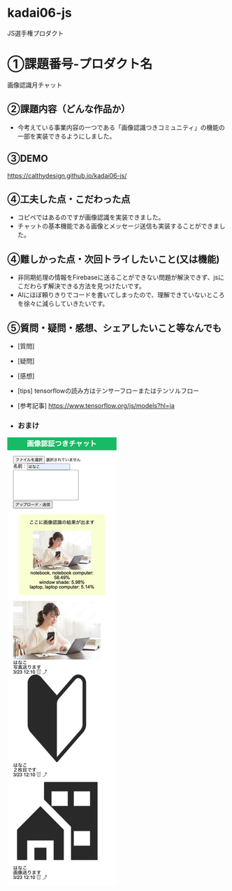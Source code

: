 # kadai06-js
JS選手権プロダクト

# ①課題番号-プロダクト名
画像認識月チャット


## ②課題内容（どんな作品か）
- 今考えている事業内容の一つである「画像認識つきコミュニティ」の機能の一部を実装できるようにしました。
## ③DEMO
https://calthydesign.github.io/kadai06-js/

## ④工夫した点・こだわった点
- コピペではあるのですが画像認識を実装できました。
- チャットの基本機能である画像とメッセージ送信も実装することができました。

## ④難しかった点・次回トライしたいこと(又は機能)
- 非同期処理の情報をFirebaseに送ることができない問題が解決できず、jsにこだわらず解決できる方法を見つけたいです。
- AIにほぼ頼りきりでコードを書いてしまったので、理解できていないところを徐々に減らしていきたいです。

## ⑤質問・疑問・感想、シェアしたいこと等なんでも
- [質問] 
- [疑問] 
- [感想] 
- [tips] tensorflowの読み方はテンサーフローまたはテンソルフロー
- [参考記事] https://www.tensorflow.org/js/models?hl=ja

- ### おまけ
![top page capture](top_image.png)
